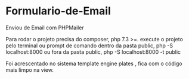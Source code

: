 # Formulario-de-Email
Enviou de Email com PHPMailer

Para rodar o projeto precisa do composer, php 7.3 >=.
execute o projeto pelo terminal ou prompt de comando dentro da pasta public,
php -S localhost:8000 ou fora da pasta public, php -S localhost:8000 -t public


Foi acrescentado no sistema template engine plates , fica com o código mais limpo na view.
